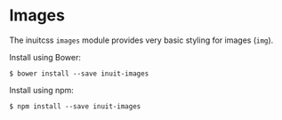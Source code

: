 # Images

The inuitcss `images` module provides very basic styling for images (`img`).

Install using Bower:

    $ bower install --save inuit-images

Install using npm:

    $ npm install --save inuit-images
